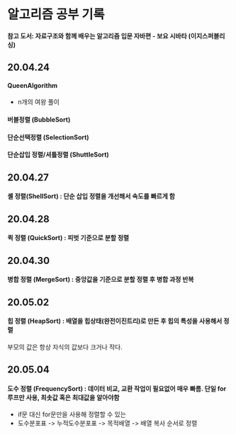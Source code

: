# 알고리즘 공부 기록

#### 참고 도서: 자료구조와 함께 배우는 알고리즘 입문 자바편 - 보요 시바타 (이지스퍼블리싱)

20.04.24
--------
#### QueenAlgorithm
- n개의 여왕 풀이

#### 버블정렬 (BubbleSort)

#### 단순선택정렬 (SelectionSort)

#### 단순삽입 정렬/셔틀정렬 (ShuttleSort)


## 20.04.27
#### 셸 정렬(ShellSort) : 단순 삽입 정렬을 개선해서 속도를 빠르게 함

## 20.04.28
#### 퀵 정렬 (QuickSort) : 피벗 기준으로 분할 정렬

## 20.04.30

#### 병합 정렬 (MergeSort) : 중앙값을 기준으로 분할 정렬 후 병합 과정 반복

## 20.05.02

#### 힙 정렬 (HeapSort) : 배열을 힙상태(완전이진트리)로 만든 후 힙의 특성을 사용해서 정렬

부모의 값은 항상 자식의 값보다 크거나 작다.

## 20.05.04
#### 도수 정렬 (FrequencySort) : 데이터 비교, 교환 작업이 필요없어 매우 빠름. 단일 for루프만 사용, 최솟값 혹은 최대값을 알아야함
- if문 대신 for문만을 사용해 정렬할 수 있는 
- 도수분포표 -> 누적도수분포표 -> 목적배열 -> 배열 복사 순서로 정렬

